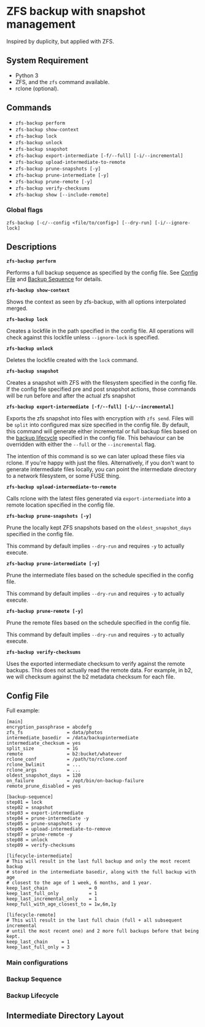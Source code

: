 ZFS backup with snapshot management
===================================

Inspired by duplicity, but applied with ZFS.

System Requirement
------------------

- Python 3
- ZFS, and the `zfs` command available.
- rclone (optional).

Commands
--------

- `zfs-backup perform`
- `zfs-backup show-context`
- `zfs-backup lock`
- `zfs-backup unlock`
- `zfs-backup snapshot`
- `zfs-backup export-intermediate [-f/--full] [-i/--incremental]`
- `zfs-backup upload-intermediate-to-remote`
- `zfs-backup prune-snapshots [-y]`
- `zfs-backup prune-intermediate [-y]`
- `zfs-backup prune-remote [-y]`
- `zfs-backup verify-checksums`
- `zfs-backup show [--include-remote]`

### Global flags

`zfs-backup [-c/--config <file/to/config>] [--dry-run] [-i/--ignore-lock]`

Descriptions
------------

**`zfs-backup perform`**

Performs a full backup sequence as specified by the config file. See [Config
File](#config-file) and [Backup Sequence](#backup-sequence) for details.

**`zfs-backup show-context`**

Shows the context as seen by zfs-backup, with all options interpolated merged.

**`zfs-backup lock`**

Creates a lockfile in the path specified in the config file. All operations will
check against this lockfile unless `--ignore-lock` is specified.

**`zfs-backup unlock`**

Deletes the lockfile created with the `lock` command.

**`zfs-backup snapshot`**

Creates a snapshot with ZFS with the filesystem specified in the config file. If
the config file specified pre and post snapshot actions, those commands will be
run before and after the actual zfs snapshot

**`zfs-backup export-intermediate [-f/--full] [-i/--incremental]`**

Exports the zfs snapshot into files with encryption with `zfs send`. Files will
be `split` into configured max size specified in the config file. By default,
this command will generate either incremental or full backup files based on the
[backup lifecycle](#backup-lifecycle) specified in the config file. This
behaviour can be overridden with either the `--full` or the `--incremental`
flag.

The intention of this command is so we can later upload these files via rclone.
If you're happy with just the files. Alternatively, if you don't want to
generate intermediate files locally, you can point the intermediate directory to
a network filesystem, or some FUSE thing.

**`zfs-backup upload-intermediate-to-remote`**

Calls rclone with the latest files generated via `export-intermediate` into a
remote location specified in the config file.

**`zfs-backup prune-snapshots [-y]`**

Prune the locally kept ZFS snapshots based on the `oldest_snapshot_days`
specified in the config file.

This command by default implies `--dry-run` and requires `-y` to actually
execute.

**`zfs-backup prune-intermediate [-y]`**

Prune the intermediate files based on the schedule specified in the config file.

This command by default implies `--dry-run` and requires `-y` to actually
execute.

**`zfs-backup prune-remote [-y]`**

Prune the remote files based on the schedule specified in the config file.

This command by default implies `--dry-run` and requires `-y` to actually
execute.

**`zfs-backup verify-checksums`**

Uses the exported intermediate checksum to verify against the remote backups.
This does not actually read the remote data. For example, in b2, we will
checksum against the b2 metadata checksum for each file.

Config File
-----------

Full example:

```
[main]
encryption_passphrase = abcdefg
zfs_fs                = data/photos
intermediate_basedir  = /data/backupintermediate
intermediate_checksum = yes
split_size            = 1G
remote                = b2:bucket/whatever
rclone_conf           = /path/to/rclone.conf
rclone_bwlimit        = ...
rclone_args           = ...
oldest_snapshot_days  = 120
on_failure            = /opt/bin/on-backup-failure
remote_prune_disabled = yes

[backup-sequence]
step01 = lock
step02 = snapshot
step03 = export-intermediate
step04 = prune-intermediate -y
step05 = prune-snapshots -y
step06 = upload-intermediate-to-remove
step07 = prune-remote -y
step08 = unlock
step09 = verify-checksums

[lifecycle-intermediate]
# This will result in the last full backup and only the most recent backup
# stored in the intermediate basedir, along with the full backup with age 
# closest to the age of 1 week, 6 months, and 1 year.
keep_last_chain               = 0
keep_last_full_only           = 1
keep_last_incremental_only    = 1
keep_full_with_age_closest_to = 1w,6m,1y

[lifecycle-remote]
# This will result in the last full chain (full + all subsequent incremental
# until the most recent one) and 2 more full backups before that being kept.
keep_last_chain     = 1
keep_last_full_only = 3
```

### Main configurations

### Backup Sequence

### Backup Lifecycle

Intermediate Directory Layout
-----------------------------


